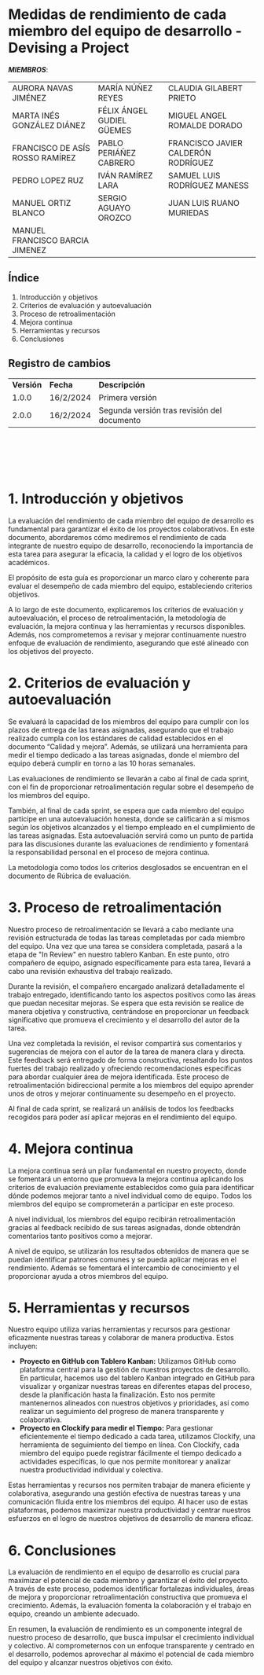 # Medidas de rendimiento de cada miembro del equipo de desarrollo - Devising a Project


***MIEMBROS***:

<table>
  <tr>
    <td>AURORA NAVAS JIMÉNEZ</td>
    <td>MARÍA NÚÑEZ REYES</td>
    <td>CLAUDIA GILABERT PRIETO</td>
  </tr>
  <tr>
    <td>MARTA INÉS GONZÁLEZ DIÁNEZ</td>
    <td>FÉLIX ÁNGEL GUDIEL GÜEMES</td>
    <td>MIGUEL ANGEL ROMALDE DORADO</td>
  </tr>
  <tr>
    <td>FRANCISCO DE ASÍS ROSSO RAMÍREZ</td>
    <td>PABLO PERIÁÑEZ CABRERO</td>
    <td>FRANCISCO JAVIER CALDERÓN RODRÍGUEZ</td>
  </tr>
  <tr>
    <td>PEDRO LOPEZ RUZ</td>
    <td>IVÁN RAMÍREZ LARA</td>
    <td>SAMUEL LUIS RODRÍGUEZ MANESS</td>
  </tr>
  <tr>
    <td>MANUEL ORTIZ BLANCO</td>
    <td>SERGIO AGUAYO OROZCO</td>
    <td>JUAN LUIS RUANO MURIEDAS</td>
  </tr>
  <tr>
    <td>MANUEL FRANCISCO BARCIA JIMENEZ</td>
    <td></td>
    <td></td>
  </tr>
</table>


## Índice

1. Introducción y objetivos
2. Criterios de evaluación y autoevaluación
3. Proceso de retroalimentación
4. Mejora continua
5. Herramientas y recursos
6. Conclusiones


## Registro de cambios

<table>
  <tr>
   <td><strong>Versión</strong>
   </td>
   <td><strong>Fecha</strong>
   </td>
   <td><strong>Descripción</strong>
   </td>
  </tr>
  <tr>
   <td>1.0.0</td>
   <td>16/2/2024</td>
   <td>Primera versión</td>
  </tr>
  <tr>
   <td>2.0.0</td>
   <td>16/2/2024</td>
   <td>Segunda versión tras revisión del documento</td>
  </tr>
</table>


<br/>

# 

<br/>


# 1. Introducción y objetivos
La evaluación del rendimiento de cada miembro del equipo de desarrollo es fundamental para garantizar el éxito de los proyectos colaborativos. En este documento, abordaremos cómo mediremos el rendimiento de cada integrante de nuestro equipo de desarrollo, reconociendo la importancia de esta tarea para asegurar la eficacia, la calidad y el logro de los objetivos académicos.

El propósito de esta guía es proporcionar un marco claro y coherente para evaluar el desempeño de cada miembro del equipo, estableciendo criterios objetivos. 

A lo largo de este documento, explicaremos los criterios de evaluación y autoevaluación, el proceso de retroalimentación, la metodología de evaluación, la mejora continua y las herramientas y recursos disponibles. Además, nos comprometemos a revisar y mejorar continuamente nuestro enfoque de evaluación de rendimiento, asegurando que esté alineado con los objetivos del proyecto.



# 2. Criterios de evaluación y autoevaluación
Se evaluará la capacidad de los miembros del equipo para cumplir con los plazos de entrega de las tareas asignadas, asegurando que el trabajo realizado cumpla con los estándares de calidad establecidos en el documento “Calidad y mejora”. Además, se utilizará una herramienta para medir el tiempo dedicado a las tareas asignadas, donde el miembro del equipo deberá cumplir en torno a las 10 horas semanales.

Las evaluaciones de rendimiento se llevarán a cabo al final de cada sprint, con el fin de proporcionar retroalimentación regular sobre el desempeño de los miembros del equipo.

También, al final de cada sprint, se espera que cada miembro del equipo participe en una autoevaluación honesta, donde se calificarán a sí mismos según los objetivos alcanzados y el tiempo empleado en el cumplimiento de las tareas asignadas. Esta autoevaluación servirá como un punto de partida para las discusiones durante las evaluaciones de rendimiento y fomentará la responsabilidad personal en el proceso de mejora continua.

La metodología como todos los criterios desglosados se encuentran en el documento de Rúbrica de evaluación.


# 3. Proceso de retroalimentación
Nuestro proceso de retroalimentación se llevará a cabo mediante una revisión estructurada de todas las tareas completadas por cada miembro del equipo. Una vez que una tarea se considera completada, pasará a la etapa de "In Review" en nuestro tablero Kanban. En este punto, otro compañero de equipo, asignado específicamente para esta tarea, llevará a cabo una revisión exhaustiva del trabajo realizado.

Durante la revisión, el compañero encargado analizará detalladamente el trabajo entregado, identificando tanto los aspectos positivos como las áreas que puedan necesitar mejoras. Se espera que esta revisión se realice de manera objetiva y constructiva, centrándose en proporcionar un feedback significativo que promueva el crecimiento y el desarrollo del autor de la tarea.

Una vez completada la revisión, el revisor compartirá sus comentarios y sugerencias de mejora con el autor de la tarea de manera clara y directa. Este feedback será entregado de forma constructiva, resaltando los puntos fuertes del trabajo realizado y ofreciendo recomendaciones específicas para abordar cualquier área de mejora identificada. Este proceso de retroalimentación bidireccional permite a los miembros del equipo aprender unos de otros y mejorar continuamente su desempeño en el proyecto.

Al final de cada sprint, se realizará un análisis de todos los feedbacks recogidos para poder así aplicar mejoras en el rendimiento del equipo.


# 4. Mejora continua
La mejora continua será un pilar fundamental en nuestro proyecto, donde se fomentará un entorno que promueva la mejora continua aplicando los criterios de evaluación previamente establecidos como guía para identificar dónde podemos mejorar tanto a nivel individual como de equipo. Todos los miembros del equipo se comprometerán a participar en este proceso.

A nivel individual, los miembros del equipo recibirán retroalimentación gracias al feedback recibido de sus tareas asignadas, donde obtendrán comentarios tanto positivos como a mejorar.

A nivel de equipo, se utilizarán los resultados obtenidos de manera que se puedan identificar patrones comunes y se pueda aplicar mejoras en el rendimiento. Además se fomentará el intercambio de conocimiento y el proporcionar ayuda a otros miembros del equipo.



# 5. Herramientas y recursos
Nuestro equipo utiliza varias herramientas y recursos para gestionar eficazmente nuestras tareas y colaborar de manera productiva. Estos incluyen:

- **Proyecto en GitHub con Tablero Kanban:** Utilizamos GitHub como plataforma central para la gestión de nuestros proyectos de desarrollo. En particular, hacemos uso del tablero Kanban integrado en GitHub para visualizar y organizar nuestras tareas en diferentes etapas del proceso, desde la planificación hasta la finalización. Esto nos permite mantenernos alineados con nuestros objetivos y prioridades, así como realizar un seguimiento del progreso de manera transparente y colaborativa.
- **Proyecto en Clockify para medir el Tiempo:** Para gestionar eficientemente el tiempo dedicado a cada tarea, utilizamos Clockify, una herramienta de seguimiento del tiempo en línea. Con Clockify, cada miembro del equipo puede registrar fácilmente el tiempo dedicado a actividades específicas, lo que nos permite monitorear y analizar nuestra productividad individual y colectiva.

Estas herramientas y recursos nos permiten trabajar de manera eficiente y colaborativa, asegurando una gestión efectiva de nuestras tareas y una comunicación fluida entre los miembros del equipo. Al hacer uso de estas plataformas, podemos maximizar nuestra productividad y centrar nuestros esfuerzos en el logro de nuestros objetivos de desarrollo de manera eficaz.


# 6. Conclusiones
La evaluación de rendimiento en el equipo de desarrollo es crucial para maximizar el potencial de cada miembro y garantizar el éxito del proyecto. A través de este proceso, podemos identificar fortalezas individuales, áreas de mejora y proporcionar retroalimentación constructiva que promueva el crecimiento. Además, la evaluación fomenta la colaboración y el trabajo en equipo, creando un ambiente adecuado.

En resumen, la evaluación de rendimiento es un componente integral de nuestro proceso de desarrollo, que busca impulsar el crecimiento individual y colectivo. Al comprometernos con un enfoque transparente y centrado en el desarrollo, podemos aprovechar al máximo el potencial de cada miembro del equipo y alcanzar nuestros objetivos con éxito.


